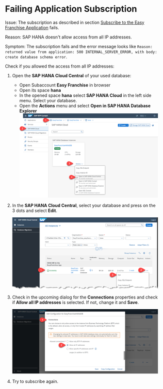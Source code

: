 # Failing Application Subscription

Issue: The subscription as described in section [Subscribe to the Easy Franchise Application](../../../documentation/test-customer-onboarding/subscribe-easyfranchise-app/README.md) fails.

Reason: SAP HANA doesn't allow access from all IP addresses.

Symptom: The subscription fails and the error message looks like `Reason: returned value from application: 500 INTERNAL_SERVER_ERROR, with body: create database schema error`.

Check if you allowed the access from all IP addresses:
1. Open the **SAP HANA Cloud Central** of your used database:
   * Open Subaccount **Easy Franchise** in browser
   * Open its space **hana**
   * In the opened space **hana** select **SAP HANA Cloud** in the left side menu. Select your database.
   * Open the **Actions** menu and select **Open in SAP HANA Database Explorer**
   ![](images/open-sap-hana-cloud-central.png)
2. In the **SAP HANA Cloud Central**, select your database and press on the 3 dots and select **Edit**.

   ![](images/edit-db.png)
3. Check in the upcoming dialog for the **Connections** properties and check if **Allow all IP addresses** is selected. If not, change it and **Save**.

   ![](images/allow-all-ip.png)
4. Try to subscribe again.
